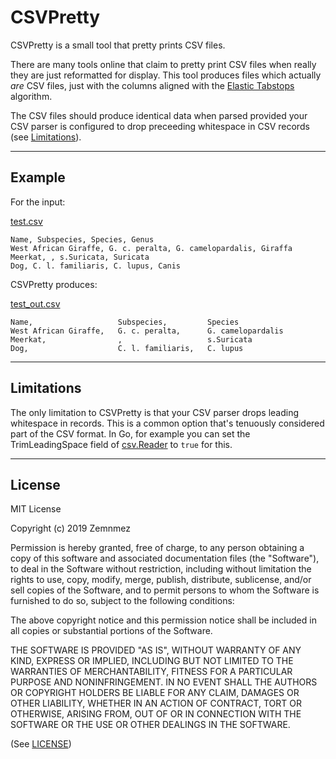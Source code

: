 CSVPretty
=============================================================================
[CSVPretty]: #CSVPretty

CSVPretty is a small tool that pretty prints CSV files.

There are many tools online that claim to pretty print CSV files when 
really they are just reformatted for display. This tool produces files
which actually *are* CSV files, just with the columns aligned with the
[Elastic Tabstops] algorithm.

The CSV files should produce identical data when parsed provided your 
CSV parser is configured to drop preceeding whitespace in CSV records
(see [Limitations]).

[Elastic Tabstops]: https://godoc.org/text/tabwriter



-----------------------------------------------------------------------------
Example
-----------------------------------------------------------------------------
[Example]: #example

For the input:

[test.csv                                                      ](test.csv)
~~~~~~~~~~~~~~~~~~~~~~~~~~~~~~~~~~~~~~~~~~~~~~~~~~~~~~~~~~~~~~~~      csv
Name, Subspecies, Species, Genus
West African Giraffe, G. c. peralta, G. camelopardalis, Giraffa
Meerkat, , s.Suricata, Suricata
Dog, C. l. familiaris, C. lupus, Canis
~~~~~~~~~~~~~~~~~~~~~~~~~~~~~~~~~~~~~~~~~~~~~~~~~~~~~~~~~~~~~~~~



CSVPretty produces:

[test_out.csv                                                  ](test_out.csv)
~~~~~~~~~~~~~~~~~~~~~~~~~~~~~~~~~~~~~~~~~~~~~~~~~~~~~~~~~~~~~~~~          csv
Name,                   Subspecies,         Species
West African Giraffe,   G. c. peralta,      G. camelopardalis
Meerkat,                ,                   s.Suricata
Dog,                    C. l. familiaris,   C. lupus
~~~~~~~~~~~~~~~~~~~~~~~~~~~~~~~~~~~~~~~~~~~~~~~~~~~~~~~~~~~~~~~~



-----------------------------------------------------------------------------
Limitations
-----------------------------------------------------------------------------
[Limitations]: #limitations

The only limitation to CSVPretty is that your CSV parser drops leading
whitespace in records. This is a common option that's tenuously
considered part of the CSV format. In Go, for example you can set the 
TrimLeadingSpace field of [csv.Reader] to `true` for this.

[csv.Reader]: https://godoc.org/encoding/csv



-----------------------------------------------------------------------------
License
-----------------------------------------------------------------------------
[License]: #license


MIT License

Copyright (c) 2019 Zemnmez

Permission is hereby granted, free of charge, to any person obtaining a copy
of this software and associated documentation files (the "Software"), to deal
in the Software without restriction, including without limitation the rights
to use, copy, modify, merge, publish, distribute, sublicense, and/or sell
copies of the Software, and to permit persons to whom the Software is
furnished to do so, subject to the following conditions:

The above copyright notice and this permission notice shall be included in all
copies or substantial portions of the Software.

THE SOFTWARE IS PROVIDED "AS IS", WITHOUT WARRANTY OF ANY KIND, EXPRESS OR
IMPLIED, INCLUDING BUT NOT LIMITED TO THE WARRANTIES OF MERCHANTABILITY,
FITNESS FOR A PARTICULAR PURPOSE AND NONINFRINGEMENT. IN NO EVENT SHALL THE
AUTHORS OR COPYRIGHT HOLDERS BE LIABLE FOR ANY CLAIM, DAMAGES OR OTHER
LIABILITY, WHETHER IN AN ACTION OF CONTRACT, TORT OR OTHERWISE, ARISING FROM,
OUT OF OR IN CONNECTION WITH THE SOFTWARE OR THE USE OR OTHER DEALINGS IN THE
SOFTWARE.

(See [LICENSE])

[LICENSE]: LICENSE